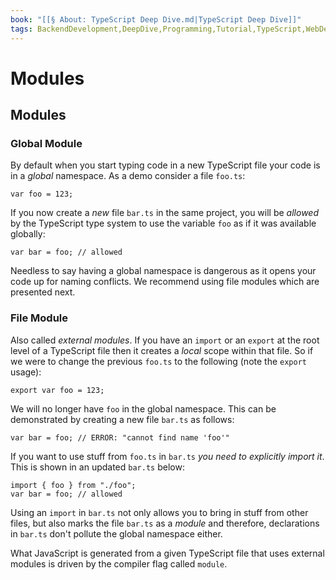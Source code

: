 ```yaml
---
book: "[[§ About꞉ TypeScript Deep Dive.md|TypeScript Deep Dive]]"
tags: BackendDevelopment,DeepDive,Programming,Tutorial,TypeScript,WebDevelopment
---
```


# Modules

## Modules

### Global Module

By default when you start typing code in a new TypeScript file your code is in a _global_ namespace. As a demo consider a file `foo.ts`:

```
var foo = 123;
```

If you now create a _new_ file `bar.ts` in the same project, you will be _allowed_ by the TypeScript type system to use the variable `foo` as if it was available globally:

```
var bar = foo; // allowed
```

Needless to say having a global namespace is dangerous as it opens your code up for naming conflicts. We recommend using file modules which are presented next.

### File Module

Also called _external modules_. If you have an `import` or an `export` at the root level of a TypeScript file then it creates a _local_ scope within that file. So if we were to change the previous `foo.ts` to the following (note the `export` usage):

```
export var foo = 123;
```

We will no longer have `foo` in the global namespace. This can be demonstrated by creating a new file `bar.ts` as follows:

```
var bar = foo; // ERROR: "cannot find name 'foo'"
```

If you want to use stuff from `foo.ts` in `bar.ts` _you need to explicitly import it_. This is shown in an updated `bar.ts` below:

```
import { foo } from "./foo";
var bar = foo; // allowed
```

Using an `import` in `bar.ts` not only allows you to bring in stuff from other files, but also marks the file `bar.ts` as a _module_ and therefore, declarations in `bar.ts` don't pollute the global namespace either.

What JavaScript is generated from a given TypeScript file that uses external modules is driven by the compiler flag called `module`.